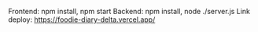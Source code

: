 Frontend: npm install, npm start 
Backend: npm install, node ./server.js
Link deploy: https://foodie-diary-delta.vercel.app/
